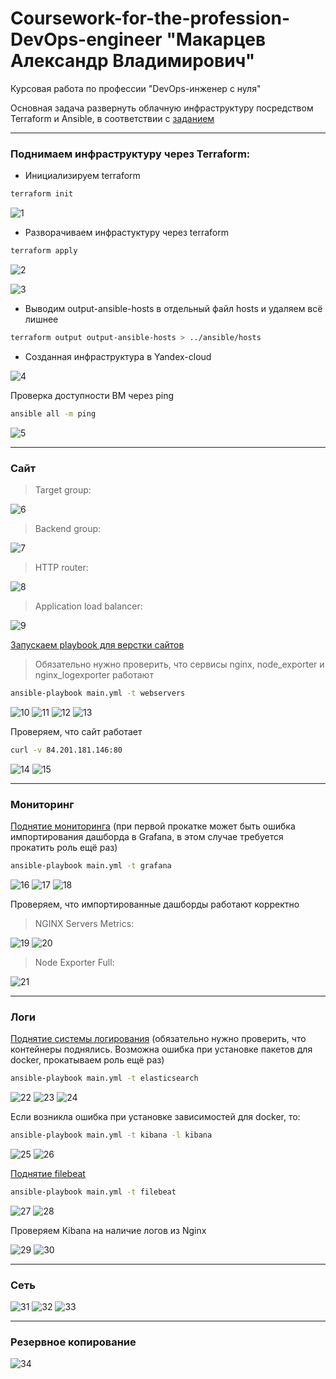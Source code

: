 # Coursework-for-the-profession-DevOps-engineer "Макарцев Александр Владимирович"
Курсовая работа по профессии "DevOps-инженер с нуля"

Основная задача развернуть облачную инфраструктуру посредством Terraform и Ansible, в соответствии с [заданием](./Курсовой%20проект.md)

---

### Поднимаем инфраструктуру через Terraform:

- Инициализируем terraform

```sh
terraform init
```

![1](./other/screenshots/1.png)

- Разворачиваем инфрастуктуру через terraform

```sh
terraform apply
```

![2](./other/screenshots/2.png)

![3](./other/screenshots/3.png)

- Выводим output-ansible-hosts в отдельный файл hosts и удаляем всё лишнее

```sh
terraform output output-ansible-hosts > ../ansible/hosts
```

- Созданная инфраструктура в Yandex-cloud

![4](./other/screenshots/4.png)

Проверка доступности ВМ через ping

```sh
ansible all -m ping
```

![5](./other/screenshots/5.png)

---

### Сайт

>Target group:

![6](./other/screenshots/6.png)

>Backend group:

![7](./other/screenshots/7.png)

>HTTP router:

![8](./other/screenshots/8.png)

>Application load balancer:

![9](./other/screenshots/9.png)

[Запускаем playbook для верстки сайтов](./ansible/playbooks/webservers-playbook.yml)

>Обязательно нужно проверить, что сервисы nginx, node_exporter и nginx_logexporter работают

```sh
ansible-playbook main.yml -t webservers
```
![10](./other/screenshots/10.png)
![11](./other/screenshots/11.png)
![12](./other/screenshots/12.png)
![13](./other/screenshots/13.png)

Проверяем, что сайт работает

```sh
curl -v 84.201.181.146:80
```

![14](./other/screenshots/14.png)
![15](./other/screenshots/15.png)

---

### Мониторинг

[Поднятие мониторинга](./ansible/playbooks/monitoring-playbook.yml) (при первой прокатке может быть ошибка импортирования дашборда в Grafana, в этом случае требуется прокатить роль ещё раз)

```sh
ansible-playbook main.yml -t grafana
```

![16](./other/screenshots/16.png)
![17](./other/screenshots/17.png)
![18](./other/screenshots/18.png)

Проверяем, что импортированные дашборды работают корректно

>NGINX Servers Metrics:

![19](./other/screenshots/19.png)
![20](./other/screenshots/20.png)

>Node Exporter Full:

![21](./other/screenshots/21.png)

---

### Логи

[Поднятие системы логирования](./ansible/playbooks/log-playbook.yml) (обязательно нужно проверить, что контейнеры поднялись. Возможна ошибка при установке пакетов для docker, прокатываем роль ещё раз)

```sh
ansible-playbook main.yml -t elasticsearch
```

![22](./other/screenshots/22.png)
![23](./other/screenshots/23.png)
![24](./other/screenshots/24.png)

Если возникла ошибка при установке зависимостей для docker, то:

```sh
ansible-playbook main.yml -t kibana -l kibana
```

![25](./other/screenshots/25.png)
![26](./other/screenshots/26.png)

[Поднятие filebeat](./ansible/playbooks/log-filebeat-playbook.yml)

```sh
ansible-playbook main.yml -t filebeat
```

![27](./other/screenshots/27.png)
![28](./other/screenshots/28.png)

Проверяем Kibana на наличие логов из Nginx

![29](./other/screenshots/29.png)
![30](./other/screenshots/30.png)

---

### Сеть

![31](./other/screenshots/31.png)
![32](./other/screenshots/32.png)
![33](./other/screenshots/33.png)

---

### Резервное копирование

![34](./other/screenshots/34.png)

